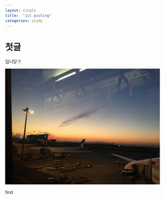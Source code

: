 ```yaml
---
layout: single
title:  "1st posting"
categories: study
---
```


#  첫글

입니당 !! 

![IMG_5235](./../images/2024-06-25-one/IMG_5235-1719755185705-1-1719755191500-3.JPG)

first